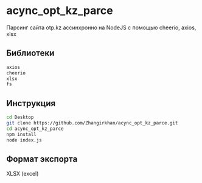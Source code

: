 # acync_opt_kz_parce
Парсинг сайта otp.kz ассинхронно на NodeJS с помощью cheerio, axios, xlsx

## Библиотеки

```sh
axios
cheerio
xlsx
fs
```
## Инструкция 

```sh
cd Desktop
git clone https://github.com/Zhangirkhan/acync_opt_kz_parce.git
cd acync_opt_kz_parce
npm install
node index.js
```
## Формат экспорта

XLSX (excel)
